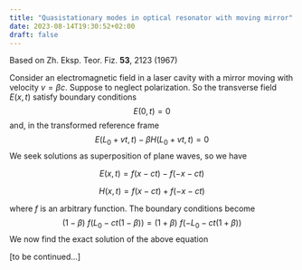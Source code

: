 ```yaml
---
title: "Quasistationary modes in optical resonator with moving mirror"
date: 2023-08-14T19:30:52+02:00
draft: false
---
```


Based on Zh. Eksp. Teor. Fiz. __53__, 2123 (1967)

Consider an electromagnetic field in a laser cavity with a mirror moving with velocity $v=\beta c$.
Suppose to neglect polarization. So the transverse field $E(x, t)$ satisfy boundary conditions
$$
E(0, t) = 0
$$
and, in the transformed reference frame
$$
E(L_0 + vt, t) - \beta H(L_0+vt, t) = 0
$$
We seek solutions as superposition of plane waves, so we have

$$
  E(x, t) = f(x-ct)-f(-x-ct)   $$

$$  H(x, t) = f(x-ct)+f(-x-ct)  $$

where $f$ is an arbitrary function. The boundary conditions become
$$
  (1-\beta) \ f(L_0-ct(1-\beta)) = (1+\beta) \ f(-L_0-ct(1+\beta)) 
$$
We now find the exact solution of the above equation

[to be continued...]
